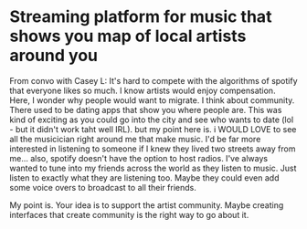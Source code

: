 
# Streaming platform for music that shows you map of local artists around you

From convo with Casey L: It's hard to compete with the algorithms of spotify that everyone likes so much. I know artists would enjoy compensation. Here, I wonder why people would want to migrate. I think about community. There used to be dating apps that show you where people are. This was kind of exciting as you could go into the city and see who wants to date (lol - but it didn't work taht well IRL). but my point here is. i WOULD LOVE to see all the musicician right around me that make music. I'd be far more interested in listening to someone if I knew they lived two streets away from me... also, spotify doesn't have the option to host radios. I've always wanted to tune into my friends across the world as they listen to music. Just listen to exactly what they are listening too. Maybe they could even add some voice overs to broadcast to all their friends. 

My point is. Your idea is to support the artist community. Maybe creating interfaces that create community is the right way to go about it. 